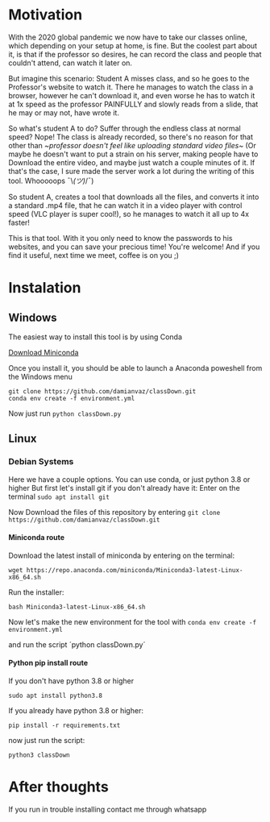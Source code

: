 # Motivation

With the 2020 global pandemic we now have to take our classes online, which depending on your setup at home, is fine.
But the coolest part about it, is that if the professor so desires, he can record the class and people that couldn't attend, can watch it later on.

But imagine this scenario: Student A misses class, and so he goes to the Professor's website to watch it. 
There he manages to watch the class in a browser, however he can't download it, and even worse he has to watch it at 1x speed as the professor PAINFULLY and slowly reads from a slide, that he may or may not, have wrote it.

So what's student A to do? Suffer through the endless class at normal speed? Nope! 
The class is already recorded, so there's no reason for that other than *~professor doesn't feel like uploading standard video files~* (Or maybe he doesn't want to put a strain on his server, making people have to Download the entire video, and maybe just watch a couple minutes of it. If that's the case, I sure made the server work a lot during the writing of this tool. Whooooops ¯\\_(ツ)_/¯) 

So student A, creates a tool that downloads all the files, and converts it into a standard .mp4 file, that he can watch it in a video player with control speed (VLC player is super cool!), so he manages to watch it all up to 4x faster!

This is that tool. With it you only need to know the passwords to his websites, and you can save your precious time!
You're welcome! And if you find it useful, next time we meet, coffee is on you ;)

# Instalation

## Windows

The easiest way to install this tool is by using Conda

[Download Miniconda](https://docs.conda.io/en/latest/miniconda.html)

Once you install it, you should be able to launch a Anaconda poweshell from the Windows menu

    git clone https://github.com/damianvaz/classDown.git
    conda env create -f environment.yml

Now just run `python classDown.py`

## Linux

### Debian Systems

Here we have a couple options. You can use conda, or just python 3.8 or higher
But first let's install git if you don't already have it:
Enter on the terminal `sudo apt install git`

Now Download the files of this repository by entering `git clone https://github.com/damianvaz/classDown.git`

#### Miniconda route

Download the latest install of miniconda by entering on the terminal:

`wget https://repo.anaconda.com/miniconda/Miniconda3-latest-Linux-x86_64.sh`

Run the installer:

`bash Miniconda3-latest-Linux-x86_64.sh`

Now let's make the new environment for the tool with
`conda env create -f environment.yml`

and run the script ´python classDown.py´

#### Python pip install route

If you don't have python 3.8 or higher

`sudo apt install python3.8`

If you already have python 3.8 or higher:

`pip install -r requirements.txt`

now just run the script:

`python3 classDown`

# After thoughts

If you run in trouble installing contact me through whatsapp

